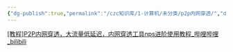 ```yaml
---
{"dg-publish":true,"permalink":"/czc知识库/1-计算机/未分类/p2p内网穿透/","dgPassFrontmatter":true,"created":"2024-06-18T17:45:20.862+08:00","updated":"2024-12-08T12:27:33.514+08:00"}
---
```






[\[教程\]P2P内网穿透，大流量低延迟，内网穿透工具nps进阶使用教程_哔哩哔哩_bilibili](https://www.bilibili.com/video/BV19J411R7xa)


